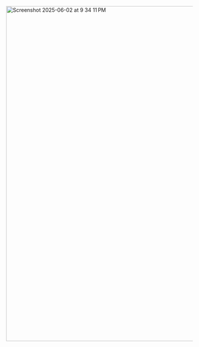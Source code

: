 <img width="907" alt="Screenshot 2025-06-02 at 9 34 11 PM" src="https://github.com/user-attachments/assets/7c13b090-9988-4984-b3c2-c003f2f1f896" />
